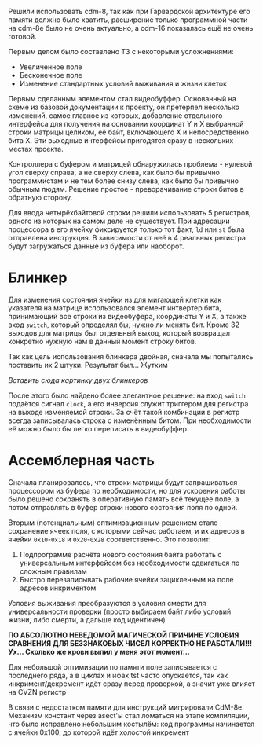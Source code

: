 Решили использовать cdm-8, так как при Гарвардской архитектуре его памяти должно было хватить, расширение только программной части на cdm-8e было не очень актуально, а cdm-16 показалась ещё не очень готовой.

Первым делом было составлено ТЗ с некоторыми усложнениями:
- Увеличенное поле
- Бесконечное поле
- Изменение стандартных условий выживания и жизни клеток

Первым сделанным элементом стал видеобуффер. Основанный на схеме из базовой документации к проекту, он претерпел несколько изменений, самое главное из которых, добавление отдельного интерфейса для получения на основании координат Y и X выбранной строки матрицы целиком, её байт, включающего X и непосредственно бита X. Эти выходные интерфейсы пригодятся сразу в нескольких местах проекта.

Контроллера с буфером и матрицей обнаружилась проблема - нулевой угол сверху справа, а не сверху слева, как было бы привычно программистам и не тем более снизу слева, как было бы привычно обычным людям. Решение простое - преворачивание строки битов в обратную сторону. 

Для ввода четырёхбайтовой строки решили использовать 5 регистров, одного из которых на самом деле не существует. При адресации процессора в его ячейку фиксируется только тот факт, `ld` или `st` была отправлена инструкция. В зависимости от неё в 4 реальных регистра будут загружаться данные из буфера или наоборот.

# Блинкер
Для изменения состояния ячейки из для мигающей клетки как указателя на матрице использовался элемент интвертер бита, принимающий все строки из видеобуфера, координаты Y и X, а также вход `switch`, который определял бы, нужно ли менять бит. Кроме 32 выходов для матрицы был отдельный выход, который возвращал конкретно нужную нам в данный момент строку битов.

Так как цель использования блинкера двойная, сначала мы попытались поставить их 2 штуки. Результат был... Жутким

*Вставить сюда картинку двух блинкеров*

После этого было найдено более элегантное решение: на вход `switch` подаётся сигнал `clock`, а его инверсия служит триггером для регистра на выходе изменяемой строки. За счёт такой комбинации в регистр всегда записывалась строка с изменённым битом. При необходимости её можно было бы легко переписать в видеобуффер.

# Ассемблерная часть
Сначала планировалось, что строки матрицы будут запрашиваться процессором из буфера по необходимости, но для ускорения работы было решено сохранять в оперативную память всё текущее поле, а потом отправлять в буфер строки нового состояния поля по одной.

Вторым (потенциальным) оптимизационным решением стало сохранение ячеек поля, с которыми сейчас работаем, и их адресов в ячейки `0x10`-`0x18` и `0x20`-`0x28` соответственно. Это позволит:
1. Подпрограмме расчёта нового состояния байта работать с универсальным интерфейсом без необходимости сдвигаться по сложным правилам
2. Быстро перезаписывать рабочие ячейки зацикленным на поле адресов инкриментом

Условия выживания преобразуются в условия смерти для универсальности проверки (просто выбираем байт либо условий жизни, либо смерти, а дальше код идентичен)

**ПО АБСОЛЮТНО НЕВЕДОМОЙ МАГИЧЕСКОЙ ПРИЧИНЕ УСЛОВИЯ СРАВНЕНИЯ ДЛЯ БЕЗЗНАКОВЫХ ЧИСЕЛ КОРРЕКТНО НЕ РАБОТАЛИ!!! Ух... Сколько же крови выпил у меня этот момент...**

Для небольшой оптимизации по памяти поле записывается с последнего ряда, а в циклах и ифах tst часто опускается, так как инкримент/декремент идёт сразу перед проверкой, а значит уже влияет на CVZN регистр

В связи с недостатком памяти для инструкций мигрировали CdM-8e. Механизм констант через asect'ы стал ломаться на этапе компиляции, что было исправлено небольшим костылём: код программы начинается с ячейки 0x100, до которой идёт холостой инкремент